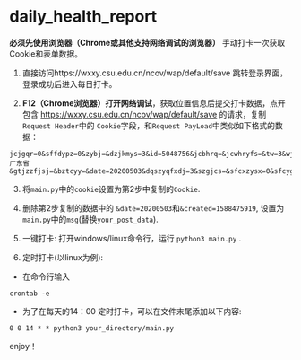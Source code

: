 # daily_health_report
**必须先使用浏览器（Chrome或其他支持网络调试的浏览器）** 手动打卡一次获取Cookie和表单数据。
<br />

1. 直接访问https://wxxy.csu.edu.cn/ncov/wap/default/save 跳转登录界面，登录成功后进入每日打卡。

2. **F12（Chrome浏览器）打开网络调试**，获取位置信息后提交打卡数据，点开包含 https://wxxy.csu.edu.cn/ncov/wap/default/save 的请求，复制`Request Header`中的 `Cookie`字段，和`Request PayLoad`中类似如下格式的数据：

```
jcjgqr=0&sffdypz=0&zybj=&dzjkmys=3&id=5048756&jcbhrq=&jcwhryfs=&tw=3&wjtw=&jhfjhbcc=&glksrq=&sfjcbh=0&created=1588475919&province=广东省
&gtjzzfjsj=&bztcyy=&date=20200503&dqszyqfxdj=3&szgjcs=&sfcxzysx=0&sfcyglq=0..........
```

3. 将`main.py`中的`cookie`设置为第2步中复制的`Cookie`.

4. 删除第2步复制的数据中的 `&date=20200503`和`&created=1588475919`, 设置为`main.py`中的`msg`(替换`your_post_data`).

5. 一键打卡: 打开windows/linux命令行，运行 `python3 main.py` .

6. 定时打卡(以linux为例):
* 在命令行输入
```
crontab -e 
```
* 为了在每天的14：00 定时打卡，可以在文件末尾添加以下内容: 
```
0 0 14 * * python3 your_directory/main.py
```



enjoy！
